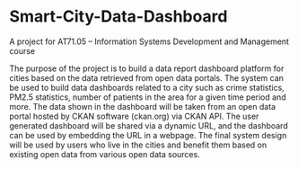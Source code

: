 # Smart-City-Data-Dashboard

A project for AT71.05 – Information Systems Development and Management course

The purpose of the project is to build a data report dashboard platform for cities based on the data retrieved from open data portals. The system can be used to build data dashboards related to a city such as crime statistics, PM2.5 statistics, number of patients in the area for a given time period and more. The data shown in the dashboard will be taken from an open data portal hosted by CKAN software (ckan.org) via CKAN API. The user generated dashboard will be shared via a dynamic URL, and the dashboard can be used by embedding the URL in a webpage. The final system design will be used by users who live in the cities and benefit them based on existing open data from various open data sources.

